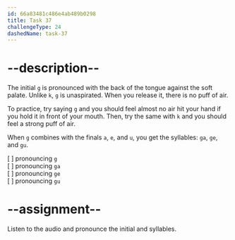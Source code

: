 ```yaml
---
id: 66a83481c486e4ab489b0298
title: Task 37
challengeType: 24
dashedName: task-37
---
```


<!--SPEAKING-->

<!-- (Audio) A: g, ga, ge, gu -->

# --description--

The initial `g` is pronounced with the back of the tongue against the soft palate. Unlike `k`, `g` is unaspirated. When you release it, there is no puff of air.

To practice, try saying `g` and you should feel almost no air hit your hand if you hold it in front of your mouth. Then, try the same with `k` and you should feel a strong puff of air. 

When `g` combines with the finals `a`, `e`, and `u`, you get the syllables: `ga`, `ge`, and `gu`.

[ ] pronouncing `g`  
[ ] pronouncing `ga`  
[ ] pronouncing `ge`  
[ ] pronouncing `gu`

# --assignment--

Listen to the audio and pronounce the initial and syllables.
